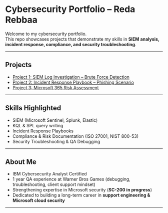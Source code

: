 # Cybersecurity Portfolio – Reda Rebbaa

Welcome to my cybersecurity portfolio.  
This repo showcases projects that demonstrate my skills in **SIEM analysis, incident response, compliance, and security troubleshooting**.  

---

## Projects
- [Project 1: SIEM Log Investigation – Brute Force Detection](./Project1-SIEM-BruteForce)  
- [Project 2: Incident Response Playbook – Phishing Scenario](./Project2-IR-Playbook)  
- [Project 3: Microsoft 365 Risk Assessment](./Project3-M365-RiskAssessment)  

---

## Skills Highlighted
- SIEM (Microsoft Sentinel, Splunk, Elastic)  
- KQL & SPL query writing  
- Incident Response Playbooks  
- Compliance & Risk Documentation (ISO 27001, NIST 800-53)  
- Security Troubleshooting & QA Debugging  

---

## About Me
- IBM Cybersecurity Analyst Certified  
- 1 year QA experience at Warner Bros Games (debugging, troubleshooting, client support mindset)  
- Strengthening expertise in Microsoft security (**SC-200 in progress**)  
- Dedicated to building a long-term career in **support engineering & Microsoft cloud security**  

---
